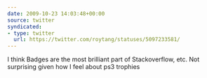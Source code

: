 ```yaml
---
date: 2009-10-23 14:03:48+00:00
source: twitter
syndicated:
- type: twitter
  url: https://twitter.com/roytang/statuses/5097233581/
---
```


I think Badges are the most brilliant part of Stackoverflow, etc. Not surprising given how I feel about ps3 trophies